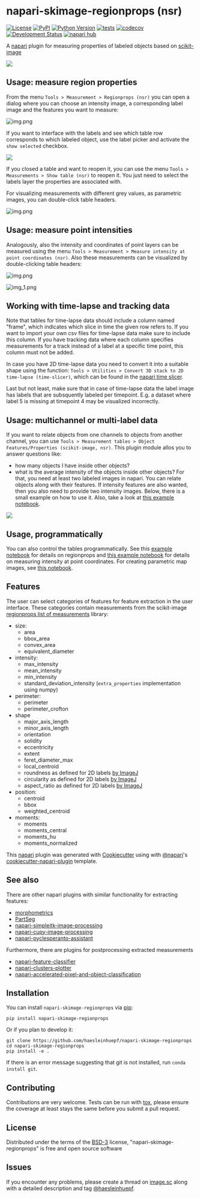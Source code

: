 # napari-skimage-regionprops (nsr)

[![License](https://img.shields.io/pypi/l/napari-skimage-regionprops.svg?color=green)](https://github.com/haesleinhuepf/napari-skimage-regionprops/raw/master/LICENSE)
[![PyPI](https://img.shields.io/pypi/v/napari-skimage-regionprops.svg?color=green)](https://pypi.org/project/napari-skimage-regionprops)
[![Python Version](https://img.shields.io/pypi/pyversions/napari-skimage-regionprops.svg?color=green)](https://python.org)
[![tests](https://github.com/haesleinhuepf/napari-skimage-regionprops/workflows/tests/badge.svg)](https://github.com/haesleinhuepf/napari-skimage-regionprops/actions)
[![codecov](https://codecov.io/gh/haesleinhuepf/napari-skimage-regionprops/branch/master/graph/badge.svg)](https://codecov.io/gh/haesleinhuepf/napari-skimage-regionprops)
[![Development Status](https://img.shields.io/pypi/status/napari-skimage-regionprops.svg)](https://en.wikipedia.org/wiki/Software_release_life_cycle#Alpha)
[![napari hub](https://img.shields.io/endpoint?url=https://api.napari-hub.org/shields/napari-skimage-regionprops)](https://napari-hub.org/plugins/napari-skimage-regionprops)

 
A [napari] plugin for measuring properties of labeled objects based on [scikit-image]

![](https://github.com/haesleinhuepf/napari-skimage-regionprops/raw/master/images/interactive.gif)

## Usage: measure region properties

From the menu `Tools > Measurement > Regionprops (nsr)` you can open a dialog where you can choose an intensity image, a corresponding label image and the features you want to measure:

![img.png](https://github.com/haesleinhuepf/napari-skimage-regionprops/raw/master/images/dialog.png)

If you want to interface with the labels and see which table row corresponds to which labeled object, use the label picker and
activate the `show selected` checkbox.

![](https://github.com/haesleinhuepf/napari-skimage-regionprops/raw/master/images/interactive.png)

If you closed a table and want to reopen it, you can use the menu `Tools > Measurements > Show table (nsr)` to reopen it. 
You just need to select the labels layer the properties are associated with.

For visualizing measurements with different grey values, as parametric images, you can double-click table headers.

![img.png](https://github.com/haesleinhuepf/napari-skimage-regionprops/raw/master/images/label_value_visualization.gif)

## Usage: measure point intensities

Analogously, also the intensity and coordinates of point layers can be measured using the menu `Tools > Measurement > Measure intensity at point coordinates (nsr)`. 
Also these measurements can be visualized by double-clicking table headers:

![img.png](measure_point_intensity.png)

![img_1.png](measure_point_coordinate.png)

## Working with time-lapse and tracking data

Note that tables for time-lapse data should include a column named "frame", which indicates which slice in
time the given row refers to. If you want to import your own csv files for time-lapse data make sure to include this column.
If you have tracking data where each column specifies measurements for a track instead of a label at a specific time point,
this column must not be added.

In case you have 2D time-lapse data you need to convert it into a suitable shape using the function: `Tools > Utilities > Convert 3D stack to 2D time-lapse (time-slicer)`,
which can be found in the [napari time slicer](https://www.napari-hub.org/plugins/napari-time-slicer).

Last but not least, make sure that in case of time-lapse data the label image has labels that are subsquently labeled per timepoint.
E.g. a dataset where label 5 is missing at timepoint 4 may be visualized incorrectly.

## Usage: multichannel or multi-label data

If you want to relate objects from one channels to objects from another channel, you can use `Tools > Measurement tables > Object Features/Properties (scikit-image, nsr)`. 
This plugin module allos you to answer questions like:
  - how many objects I have inside other objects?
  - what is the average intensity of the objects inside other objects?
For that, you need at least two labeled images in napari. You can relate objects along with their features. 
If intensity features are also wanted, then you also need to provide two intensity images. 
Below, there is a small example on how to use it. 
Also, take a look at [this example notebook](https://github.com/haesleinhuepf/napari-skimage-regionprops/blob/master/demo/measure_things_inside_things_plugin.ipynb).
 
 ![](https://github.com/haesleinhuepf/napari-skimage-regionprops/raw/master/images/things_inside_things_demo.gif)

## Usage, programmatically

You can also control the tables programmatically. See this 
[example notebook](https://github.com/haesleinhuepf/napari-skimage-regionprops/blob/master/demo/tables.ipynb) for details on regionprops and
[this example notebook](https://github.com/haesleinhuepf/napari-skimage-regionprops/blob/master/demo/measure_points.ipynb) for details on measuring intensity at point coordinates. For creating parametric map images, see [this notebook](https://github.com/haesleinhuepf/napari-skimage-regionprops/blob/master/demo/map_measurements.ipynb).


## Features
The user can select categories of features for feature extraction in the user interface. These categories contain measurements from the scikit-image [regionprops list of measurements](https://scikit-image.org/docs/dev/api/skimage.measure.html#skimage.measure.regionprops) library:
* size:
  * area
  * bbox_area
  * convex_area
  * equivalent_diameter
* intensity:
  * max_intensity 
  * mean_intensity
  * min_intensity
  * standard_deviation_intensity (`extra_properties` implementation using numpy)
* perimeter:
  * perimeter
  * perimeter_crofton
* shape
  * major_axis_length
  * minor_axis_length
  * orientation
  * solidity
  * eccentricity
  * extent
  * feret_diameter_max
  * local_centroid
  * roundness as defined for 2D labels [by ImageJ](https://imagej.nih.gov/ij/docs/menus/analyze.html#set)
  * circularity as defined for 2D labels  [by ImageJ](https://imagej.nih.gov/ij/docs/menus/analyze.html#set)
  * aspect_ratio as defined for 2D labels [by ImageJ](https://imagej.nih.gov/ij/docs/menus/analyze.html#set)
* position:
  * centroid
  * bbox
  * weighted_centroid
* moments:
  * moments
  * moments_central
  * moments_hu
  * moments_normalized

 

This [napari] plugin was generated with [Cookiecutter] using with [@napari]'s [cookiecutter-napari-plugin] template.

## See also

There are other napari plugins with similar functionality for extracting features:
* [morphometrics](https://www.napari-hub.org/plugins/morphometrics)
* [PartSeg](https://www.napari-hub.org/plugins/PartSeg)
* [napari-simpleitk-image-processing](https://www.napari-hub.org/plugins/napari-simpleitk-image-processing)
* [napari-cupy-image-processing](https://www.napari-hub.org/plugins/napari-cupy-image-processing)
* [napari-pyclesperanto-assistant](https://www.napari-hub.org/plugins/napari-pyclesperanto-assistant)

Furthermore, there are plugins for postprocessing extracted measurements
* [napari-feature-classifier](https://www.napari-hub.org/plugins/napari-feature-classifier)
* [napari-clusters-plotter](https://www.napari-hub.org/plugins/napari-clusters-plotter)
* [napari-accelerated-pixel-and-object-classification](https://www.napari-hub.org/plugins/napari-accelerated-pixel-and-object-classification)

## Installation

You can install `napari-skimage-regionprops` via [pip]:

    pip install napari-skimage-regionprops

Or if you plan to develop it:

    git clone https://github.com/haesleinhuepf/napari-skimage-regionprops
    cd napari-skimage-regionprops
    pip install -e .

If there is an error message suggesting that git is not installed, run `conda install git`.

## Contributing

Contributions are very welcome. Tests can be run with [tox], please ensure
the coverage at least stays the same before you submit a pull request.

## License

Distributed under the terms of the [BSD-3] license,
"napari-skimage-regionprops" is free and open source software

## Issues

If you encounter any problems, please create a thread on [image.sc] along with a detailed description and tag [@haesleinhuepf].

[napari]: https://github.com/napari/napari
[Cookiecutter]: https://github.com/audreyr/cookiecutter
[@napari]: https://github.com/napari
[BSD-3]: http://opensource.org/licenses/BSD-3-Clause
[cookiecutter-napari-plugin]: https://github.com/napari/cookiecutter-napari-plugin
[image.sc]: https://image.sc
[napari]: https://github.com/napari/napari
[tox]: https://tox.readthedocs.io/en/latest/
[pip]: https://pypi.org/project/pip/
[PyPI]: https://pypi.org/
[scikit-image]: https://scikit-image.org/
[@haesleinhuepf]: https://twitter.com/haesleinhuepf
